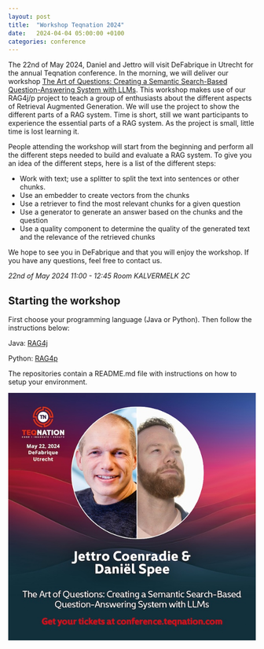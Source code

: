 ```yaml
---
layout: post
title:  "Workshop Teqnation 2024"
date:   2024-04-04 05:00:00 +0100
categories: conference
---
```

The 22nd of May 2024, Daniel and Jettro will visit DeFabrique in Utrecht for the annual Teqnation conference. In the morning, we will deliver
our workshop [The Art of Questions: Creating a Semantic Search-Based Question-Answering System with LLMs](https://conference.teqnation.com/timetable/).
This workshop makes use of our RAG4j/p project to teach a group of enthusiasts about the different aspects of
Retrieval Augmented Generation. We will use the project to show the different parts of a RAG system. Time is short, still we want participants to experience the essential parts of a RAG system. As the project is small, little time is lost learning it.

People attending the workshop will start from the beginning and perform all the different steps needed to build and evaluate a RAG system. To give you an idea of the different steps, here is a list of the different steps:
- Work with text; use a splitter to split the text into sentences or other chunks.
- Use an embedder to create vectors from the chunks
- Use a retriever to find the most relevant chunks for a given question
- Use a generator to generate an answer based on the chunks and the question
- Use a quality component to determine the quality of the generated text and the relevance of the retrieved chunks

We hope to see you in DeFabrique and that you will enjoy the workshop. If you have any questions, feel free to contact us.

_22nd of May 2024 11:00 - 12:45 Room KALVERMELK 2C_

## Starting the workshop
First choose your programming language (Java or Python). Then follow the instructions below:

Java: [RAG4j](https://github.com/RAG4J/rag4j-tegnation)

Python: [RAG4p](https://github.com/RAG4J/rag4p-teqnation)

The repositories contain a README.md file with instructions on how to setup your environment.

![Workshop Image](/assets/images/teqnation-session.jpg)
